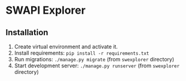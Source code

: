 SWAPI Explorer
==============

Installation
------------

1. Create virtual environment and activate it.
2. Install requirements: `pip install -r requirements.txt`
3. Run migrations: `./manage.py migrate` (from `swexplorer` directory)
4. Start development server: `./manage.py runserver` (from `swexplorer` directory)
